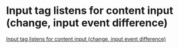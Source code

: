 # Input tag listens for content input (change, input event difference)
[Input tag listens for content input (change, input event difference)](https://aiwithcloud.com/2022/09/15/input_tag_listens_for_content_input_change_input_event_difference/)